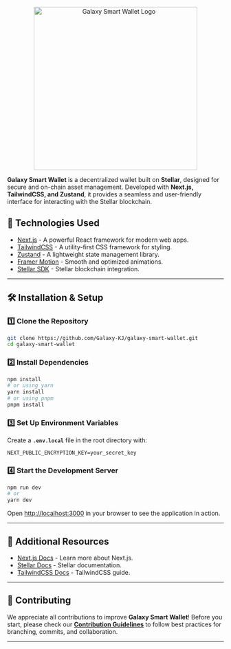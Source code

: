 <p align="center">
  <img src="https://github.com/user-attachments/assets/1cbfe0cc-4c25-488e-94d4-786666b2738d" alt="Galaxy Smart Wallet Logo" width="380">
</p>

**Galaxy Smart Wallet** is a decentralized wallet built on **Stellar**, designed for secure and on-chain asset management. Developed with **Next.js, TailwindCSS, and Zustand**, it provides a seamless and user-friendly interface for interacting with the Stellar blockchain.

## 🚀 Technologies Used

- [Next.js](https://nextjs.org) - A powerful React framework for modern web apps.
- [TailwindCSS](https://tailwindcss.com) - A utility-first CSS framework for styling.
- [Zustand](https://github.com/pmndrs/zustand) - A lightweight state management library.
- [Framer Motion](https://www.framer.com/motion/) - Smooth and optimized animations.
- [Stellar SDK](https://github.com/stellar/js-stellar-sdk) - Stellar blockchain integration.

---

## 🛠 Installation & Setup

### 1️⃣ Clone the Repository
```bash
git clone https://github.com/Galaxy-KJ/galaxy-smart-wallet.git
cd galaxy-smart-wallet
```

### 2️⃣ Install Dependencies
```bash
npm install
# or using yarn
yarn install
# or using pnpm
pnpm install
```

### 3️⃣ Set Up Environment Variables
Create a **`.env.local`** file in the root directory with:
```
NEXT_PUBLIC_ENCRYPTION_KEY=your_secret_key
```

### 4️⃣ Start the Development Server
```bash
npm run dev
# or
yarn dev
```

Open [http://localhost:3000](http://localhost:3000) in your browser to see the application in action.

---

## 📖 Additional Resources

- [Next.js Docs](https://nextjs.org/docs) - Learn more about Next.js.
- [Stellar Docs](https://developers.stellar.org/docs) - Stellar documentation.
- [TailwindCSS Docs](https://tailwindcss.com/docs) - TailwindCSS guide.

---

## 🤝 Contributing

We appreciate all contributions to improve **Galaxy Smart Wallet**! Before you start, please check our **[Contribution Guidelines](docs/CONTRIBUTORS_GUIDELINE.md)** to follow best practices for branching, commits, and collaboration.

---
